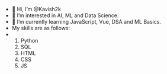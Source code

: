 - 👋 Hi, I’m @Kavish2k
- 👀 I’m interested in AI, ML and Data Science.
- 🌱 I’m currently learning JavaScript, Vue, DSA and ML Basics.
- My skills are as follows:
- 1) Python
  2) SQL
  3) HTML
  4) CSS
  5) JS

<!---
Kavish2k/Kavish2k is a ✨ special ✨ repository because its `README.md` (this file) appears on your GitHub profile.
You can click the Preview link to take a look at your changes.
--->
